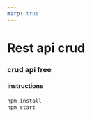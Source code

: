 ```yaml
---
marp: true
---
```


# Rest api crud
### crud api free
#### instructions
```sh
npm install
npm start
```